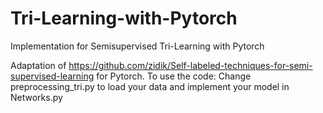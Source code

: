 # Tri-Learning-with-Pytorch
Implementation for Semisupervised Tri-Learning with Pytorch

Adaptation of https://github.com/zidik/Self-labeled-techniques-for-semi-supervised-learning
for Pytorch.
To use the code: Change preprocessing_tri.py to load your data and implement your model in Networks.py
